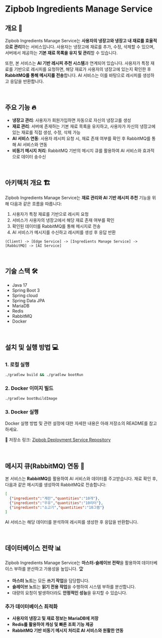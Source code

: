# Zipbob Ingredients Manage Service

## 개요 🚀

Zipbob Ingredients Manage Service는 **사용자의 냉장고와 냉장고 내 재료를 효율적으로 관리**하는 서비스입니다. 사용자는 냉장고에 재료를 추가, 수정, 삭제할 수 있으며, 서버에서 제공하는 **기본 재료 목록을 유지 및 관리**할 수 있습니다.

또한, 본 서비스는 **AI 기반 레시피 추천 시스템**과 연계되어 있습니다. 사용자가 특정 재료를 기반으로 레시피를 요청하면, 해당 재료가 사용자의 냉장고에 있는지 확인한 후 **RabbitMQ를 통해 메시지를 전송**합니다. AI 서비스는 이를 바탕으로 레시피를 생성하고 응답을 반환합니다.

<br />

## 주요 기능 🔥

- **냉장고 관리**: 사용자가 회원가입하면 자동으로 자신의 냉장고를 생성
- **재료 관리**: 서버에 존재하는 기본 재료 목록을 유지하고, 사용자가 자신의 냉장고에 있는 재료를 직접 생성, 수정, 삭제 가능
- **AI 서비스 연동**: 사용자 레시피 요청 시, 재료 존재 여부를 확인 후 RabbitMQ를 통해 AI 서비스와 연동
- **비동기 메시지 처리**: RabbitMQ 기반의 메시지 큐를 활용하여 AI 서비스와 효과적으로 데이터 송수신

<br />

## 아키텍처 개요 🏗️

Zipbob Ingredients Manage Service는 **재료 관리와 AI 기반 레시피 추천** 기능을 위해 다음과 같은 흐름을 따릅니다:

1. 사용자가 특정 재료를 기반으로 레시피 요청
2. 서비스가 사용자의 냉장고에서 해당 재료 존재 여부를 확인
3. 확인된 데이터를 RabbitMQ를 통해 메시지로 전송
4. AI 서비스가 메시지를 수신하고 레시피를 생성 후 응답 반환

```
(Client) -> [Edge Service] -> [Ingredients Manage Service] -> [RabbitMQ] -> [AI Service]
```

<br />

## 기술 스택 🛠️

- Java 17
- Spring Boot 3
- Spring cloud
- Spring Data JPA
- MariaDB
- Redis
- RabbitMQ
- Docker

<br />

## 설치 및 실행 방법 💻

### 1. 로컬 실행

```sh
./gradlew build && ./gradlew bootRun
```

### 2. Docker 이미지 빌드

```sh
./gradlew bootBuildImage
```

### 3. Docker 실행

Docker 실행 방법 및 관련 설정에 대한 자세한 내용은 아래 저장소의 README를 참고하세요.

📌 저장소 링크: [Zipbob Deployment Service Repository](https://github.com/Kakao-Tech-Bootcamp-Team2/zipbob-deployment)

<br />

## 메시지 큐(RabbitMQ) 연동 📨

본 서비스는 **RabbitMQ**를 활용하여 AI 서비스와 데이터를 주고받습니다.
재료 확인 후, 다음과 같은 메시지를 생성하여 RabbitMQ로 전송합니다:

```json
[
  {"ingredients":"계란","quantities":"10개"},
  {"ingredients":"우유","quantities":"10리터"},
  {"ingredients":"소고기","quantities":"10그램"}
]
```

AI 서비스는 해당 데이터를 분석하여 레시피를 생성한 후 응답을 반환합니다.

<br />

## 데이터베이스 전략 📊

Zipbob Ingredients Manage Service는 **마스터-슬레이브 전략**을 활용하여 데이터베이스 부하를 분산하고 가용성을 높입니다. 🏆

- **마스터 노드**는 모든 **쓰기 작업**을 담당합니다.
- **슬레이브 노드**는 **읽기 전용 작업**을 수행하여 시스템 부하를 분산합니다.
- 대량의 요청이 발생하더라도 **안정적인 성능**을 유지할 수 있습니다.

### 추가 데이터베이스 최적화

- **사용자의 냉장고 및 재료 정보는 MariaDB에 저장**
- **Redis를 활용하여 캐싱 및 빠른 조회 기능 제공**
- **RabbitMQ 기반 비동기 메시지 처리로 AI 서비스와 원활한 연동**
